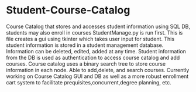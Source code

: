 # Student-Course-Catalog
Course Catalog that stores and accesses student information using SQL DB, students may also enroll in courses
StudentManage.py is run first. This is file creates a gui using tkinter which takes user input for student.
This student information is stored in a student management database.
Information can be deleted, edited, added at any time.
Student information from the DB is used as authentication to access course catalog and add courses. 
Course catalog uses a binary search tree to store course information in each node. Able to add,delete, and search courses.
Currently working on Course Catalog GUI and DB as well as a more robust enrollment cart system to facilitate prequisites,concurrent,degree planning, etc.
